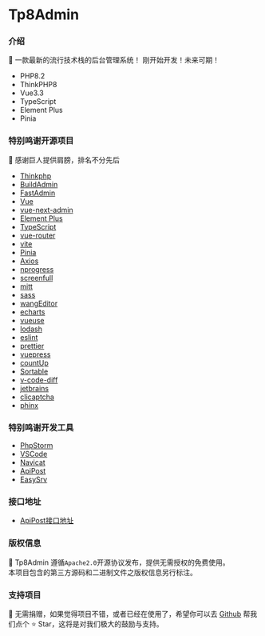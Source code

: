 # Tp8Admin

### 介绍
🌈 一款最新的流行技术栈的后台管理系统！ 刚开始开发！未来可期！

- PHP8.2
- ThinkPHP8
- Vue3.3
- TypeScript
- Element Plus
- Pinia

### 特别鸣谢开源项目
🌈 感谢巨人提供肩膀，排名不分先后
- [Thinkphp](http://www.thinkphp.cn/)
- [BuildAdmin](https://gitee.com/wonderful-code/buildadmin)
- [FastAdmin](https://gitee.com/karson/fastadmin)
- [Vue](https://github.com/vuejs/core)
- [vue-next-admin](https://gitee.com/lyt-top/vue-next-admin)
- [Element Plus](https://github.com/element-plus/element-plus)
- [TypeScript](https://github.com/microsoft/TypeScript)
- [vue-router](https://github.com/vuejs/vue-router-next)
- [vite](https://github.com/vitejs/vite)
- [Pinia](https://github.com/vuejs/pinia)
- [Axios](https://github.com/axios/axios)
- [nprogress](https://github.com/rstacruz/nprogress)
- [screenfull](https://github.com/sindresorhus/screenfull.js)
- [mitt](https://github.com/developit/mitt)
- [sass](https://github.com/sass/sass)
- [wangEditor](https://github.com/wangeditor-team/wangEditor)
- [echarts](https://github.com/apache/echarts)
- [vueuse](https://github.com/vueuse/vueuse)
- [lodash](https://github.com/lodash/lodash)
- [eslint](https://github.com/eslint/eslint)
- [prettier](https://github.com/prettier/prettier)
- [vuepress](https://github.com/vuejs/vuepress)
- [countUp](https://github.com/inorganik/countUp.js)
- [Sortable](https://github.com/SortableJS/Sortable)
- [v-code-diff](https://github.com/Shimada666/v-code-diff)
- [jetbrains](https://www.jetbrains.com/)
- [clicaptcha](https://github.com/hooray/clicaptcha)
- [phinx](https://github.com/cakephp/phinx)

### 特别鸣谢开发工具
- [PhpStorm](https://www.jetbrains.com/phpstorm/)
- [VSCode](https://code.visualstudio.com/)
- [Navicat](https://www.navicat.com.cn/)
- [ApiPost](https://www.apipost.cn/)
- [EasySrv](https://github.com/xianyunleo/EasySrv)

### 接口地址
- [ApiPost接口地址](https://console-docs.apipost.cn/preview/c99ded008060d2da/86b091dbdbf38721)

### 版权信息
🌈 Tp8Admin 遵循`Apache2.0`开源协议发布，提供无需授权的免费使用。\
本项目包含的第三方源码和二进制文件之版权信息另行标注。

### 支持项目
🌈 无需捐赠，如果觉得项目不错，或者已经在使用了，希望你可以去 [Github](https://github.com/tp8admin/tp8admin) 帮我们点个 ⭐ Star，这将是对我们极大的鼓励与支持。
